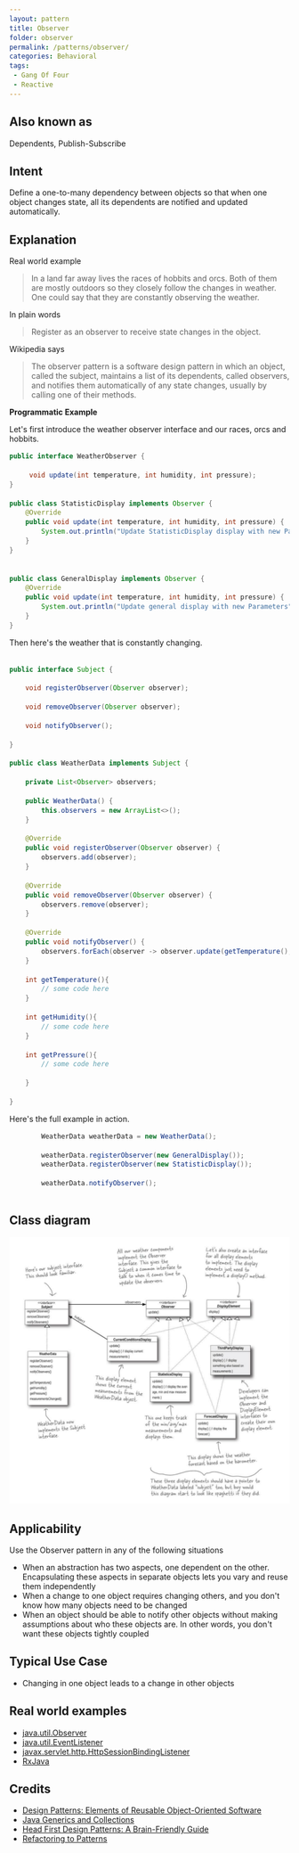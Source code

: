 ```yaml
---
layout: pattern
title: Observer
folder: observer
permalink: /patterns/observer/
categories: Behavioral
tags:
 - Gang Of Four
 - Reactive
---
```


## Also known as
Dependents, Publish-Subscribe

## Intent
Define a one-to-many dependency between objects so that when one object changes state, all its dependents are notified
and updated automatically.

## Explanation

Real world example

> In a land far away lives the races of hobbits and orcs. Both of them are mostly outdoors so they closely follow the changes in weather. One could say that they are constantly observing the weather.

In plain words

> Register as an observer to receive state changes in the object.

Wikipedia says

> The observer pattern is a software design pattern in which an object, called the subject, maintains a list of its dependents, called observers, and notifies them automatically of any state changes, usually by calling one of their methods.

**Programmatic Example**

Let's first introduce the weather observer interface and our races, orcs and hobbits.

```java
public interface WeatherObserver {

     void update(int temperature, int humidity, int pressure);
}

public class StatisticDisplay implements Observer {
    @Override
    public void update(int temperature, int humidity, int pressure) {
        System.out.println("Update StatisticDisplay display with new Parameters");
    }
}


public class GeneralDisplay implements Observer {
    @Override
    public void update(int temperature, int humidity, int pressure) {
        System.out.println("Update general display with new Parameters");
    }
}

```

Then here's the weather that is constantly changing.

```java

public interface Subject {

    void registerObserver(Observer observer);

    void removeObserver(Observer observer);

    void notifyObserver();

}

public class WeatherData implements Subject {

    private List<Observer> observers;

    public WeatherData() {
        this.observers = new ArrayList<>();
    }

    @Override
    public void registerObserver(Observer observer) {
        observers.add(observer);
    }

    @Override
    public void removeObserver(Observer observer) {
        observers.remove(observer);
    }

    @Override
    public void notifyObserver() {
        observers.forEach(observer -> observer.update(getTemperature(), getHumidity(), getPressure()));
    }

    int getTemperature(){
        // some code here
    }

    int getHumidity(){
        // some code here
    }

    int getPressure(){
        // some code here
       
    }

}
```

Here's the full example in action.

```java
        WeatherData weatherData = new WeatherData();

        weatherData.registerObserver(new GeneralDisplay());
        weatherData.registerObserver(new StatisticDisplay());

        weatherData.notifyObserver();
   
```

## Class diagram
![alt text](src/main/resources/explain.png "Observer")

## Applicability
Use the Observer pattern in any of the following situations

* When an abstraction has two aspects, one dependent on the other. Encapsulating these aspects in separate objects lets you vary and reuse them independently
* When a change to one object requires changing others, and you don't know how many objects need to be changed
* When an object should be able to notify other objects without making assumptions about who these objects are. In other words, you don't want these objects tightly coupled

## Typical Use Case

* Changing in one object leads to a change in other objects

## Real world examples

* [java.util.Observer](http://docs.oracle.com/javase/8/docs/api/java/util/Observer.html)
* [java.util.EventListener](http://docs.oracle.com/javase/8/docs/api/java/util/EventListener.html)
* [javax.servlet.http.HttpSessionBindingListener](http://docs.oracle.com/javaee/7/api/javax/servlet/http/HttpSessionBindingListener.html)
* [RxJava](https://github.com/ReactiveX/RxJava)

## Credits

* [Design Patterns: Elements of Reusable Object-Oriented Software](https://www.amazon.com/gp/product/0201633612/ref=as_li_tl?ie=UTF8&camp=1789&creative=9325&creativeASIN=0201633612&linkCode=as2&tag=javadesignpat-20&linkId=675d49790ce11db99d90bde47f1aeb59)
* [Java Generics and Collections](https://www.amazon.com/gp/product/0596527756/ref=as_li_tl?ie=UTF8&camp=1789&creative=9325&creativeASIN=0596527756&linkCode=as2&tag=javadesignpat-20&linkId=246e5e2c26fe1c3ada6a70b15afcb195)
* [Head First Design Patterns: A Brain-Friendly Guide](https://www.amazon.com/gp/product/0596007124/ref=as_li_tl?ie=UTF8&camp=1789&creative=9325&creativeASIN=0596007124&linkCode=as2&tag=javadesignpat-20&linkId=6b8b6eea86021af6c8e3cd3fc382cb5b)
* [Refactoring to Patterns](https://www.amazon.com/gp/product/0321213351/ref=as_li_tl?ie=UTF8&camp=1789&creative=9325&creativeASIN=0321213351&linkCode=as2&tag=javadesignpat-20&linkId=2a76fcb387234bc71b1c61150b3cc3a7)
